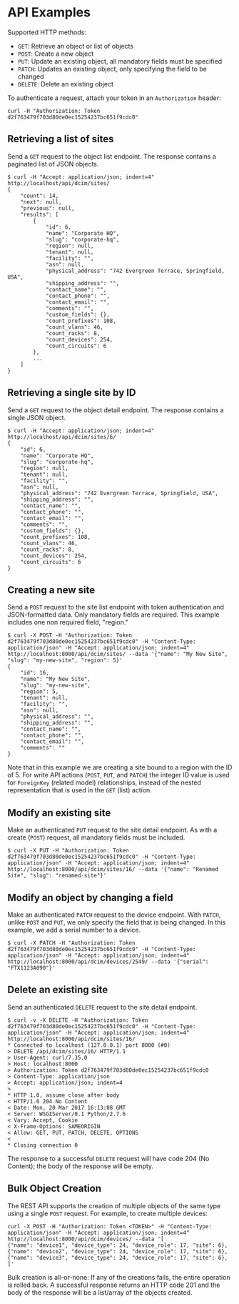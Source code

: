 # API Examples

Supported HTTP methods:

* `GET`: Retrieve an object or list of objects
* `POST`: Create a new object
* `PUT`: Update an existing object, all mandatory fields must be specified
* `PATCH`: Updates an existing object, only specifying the field to be changed
* `DELETE`: Delete an existing object

To authenticate a request, attach your token in an `Authorization` header:

```
curl -H "Authorization: Token d2f763479f703d80de0ec15254237bc651f9cdc0"
```

## Retrieving a list of sites

Send a `GET` request to the object list endpoint. The response contains a paginated list of JSON objects.

```
$ curl -H "Accept: application/json; indent=4" http://localhost/api/dcim/sites/
{
    "count": 14,
    "next": null,
    "previous": null,
    "results": [
        {
            "id": 6,
            "name": "Corporate HQ",
            "slug": "corporate-hq",
            "region": null,
            "tenant": null,
            "facility": "",
            "asn": null,
            "physical_address": "742 Evergreen Terrace, Springfield, USA",
            "shipping_address": "",
            "contact_name": "",
            "contact_phone": "",
            "contact_email": "",
            "comments": "",
            "custom_fields": {},
            "count_prefixes": 108,
            "count_vlans": 46,
            "count_racks": 8,
            "count_devices": 254,
            "count_circuits": 6
        },
        ...
    ]
}
```

## Retrieving a single site by ID

Send a `GET` request to the object detail endpoint. The response contains a single JSON object.

```
$ curl -H "Accept: application/json; indent=4" http://localhost/api/dcim/sites/6/
{
    "id": 6,
    "name": "Corporate HQ",
    "slug": "corporate-hq",
    "region": null,
    "tenant": null,
    "facility": "",
    "asn": null,
    "physical_address": "742 Evergreen Terrace, Springfield, USA",
    "shipping_address": "",
    "contact_name": "",
    "contact_phone": "",
    "contact_email": "",
    "comments": "",
    "custom_fields": {},
    "count_prefixes": 108,
    "count_vlans": 46,
    "count_racks": 8,
    "count_devices": 254,
    "count_circuits": 6
}
```

## Creating a new site

Send a `POST` request to the site list endpoint with token authentication and JSON-formatted data. Only mandatory fields are required. This example includes one non required field, "region."

```
$ curl -X POST -H "Authorization: Token d2f763479f703d80de0ec15254237bc651f9cdc0" -H "Content-Type: application/json" -H "Accept: application/json; indent=4" http://localhost:8000/api/dcim/sites/ --data '{"name": "My New Site", "slug": "my-new-site", "region": 5}'
{
    "id": 16,
    "name": "My New Site",
    "slug": "my-new-site",
    "region": 5,
    "tenant": null,
    "facility": "",
    "asn": null,
    "physical_address": "",
    "shipping_address": "",
    "contact_name": "",
    "contact_phone": "",
    "contact_email": "",
    "comments": ""
}
```
Note that in this example we are creating a site bound to a region with the ID of 5. For write API actions (`POST`, `PUT`, and `PATCH`) the integer ID value is used for `ForeignKey` (related model) relationships, instead of the nested representation that is used in the `GET` (list) action.

## Modify an existing site

Make an authenticated `PUT` request to the site detail endpoint. As with a create (`POST`) request, all mandatory fields must be included.

```
$ curl -X PUT -H "Authorization: Token d2f763479f703d80de0ec15254237bc651f9cdc0" -H "Content-Type: application/json" -H "Accept: application/json; indent=4" http://localhost:8000/api/dcim/sites/16/ --data '{"name": "Renamed Site", "slug": "renamed-site"}'
```

## Modify an object by changing a field

Make an authenticated `PATCH` request to the device endpoint. With `PATCH`, unlike `POST` and `PUT`, we only specify the field that is being changed. In this example, we add a serial number to a device.
```
$ curl -X PATCH -H "Authorization: Token d2f763479f703d80de0ec15254237bc651f9cdc0" -H "Content-Type: application/json" -H "Accept: application/json; indent=4" http://localhost:8000/api/dcim/devices/2549/ --data '{"serial": "FTX1123A090"}'
```

## Delete an existing site

Send an authenticated `DELETE` request to the site detail endpoint.

```
$ curl -v -X DELETE -H "Authorization: Token d2f763479f703d80de0ec15254237bc651f9cdc0" -H "Content-Type: application/json" -H "Accept: application/json; indent=4" http://localhost:8000/api/dcim/sites/16/
* Connected to localhost (127.0.0.1) port 8000 (#0)
> DELETE /api/dcim/sites/16/ HTTP/1.1
> User-Agent: curl/7.35.0
> Host: localhost:8000
> Authorization: Token d2f763479f703d80de0ec15254237bc651f9cdc0
> Content-Type: application/json
> Accept: application/json; indent=4
>
* HTTP 1.0, assume close after body
< HTTP/1.0 204 No Content
< Date: Mon, 20 Mar 2017 16:13:08 GMT
< Server: WSGIServer/0.1 Python/2.7.6
< Vary: Accept, Cookie
< X-Frame-Options: SAMEORIGIN
< Allow: GET, PUT, PATCH, DELETE, OPTIONS
<
* Closing connection 0
```

The response to a successful `DELETE` request will have code 204 (No Content); the body of the response will be empty.


## Bulk Object Creation

The REST API supports the creation of multiple objects of the same type using a single `POST` request. For example, to create multiple devices:

```
curl -X POST -H "Authorization: Token <TOKEN>" -H "Content-Type: application/json" -H "Accept: application/json; indent=4" http://localhost:8000/api/dcim/devices/ --data '[
{"name": "device1", "device_type": 24, "device_role": 17, "site": 6},
{"name": "device2", "device_type": 24, "device_role": 17, "site": 6},
{"name": "device3", "device_type": 24, "device_role": 17, "site": 6},
]'
```

Bulk creation is all-or-none: If any of the creations fails, the entire operation is rolled back. A successful response returns an HTTP code 201 and the body of the response will be a list/array of the objects created.